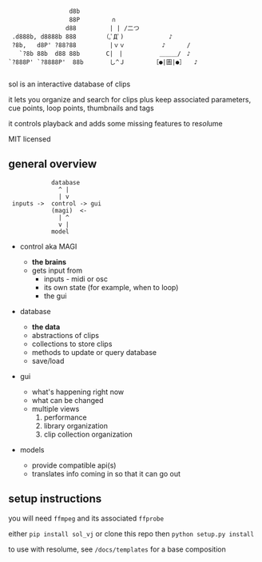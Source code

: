 
~~~

                 d8b    
                 88P    　　　∩
                d88     　　 | | /二つ 
 .d888b, d8888b 888     　　（,ﾟДﾟ)      　　　　♪        
 ?8b,   d8P' ?88?88     　　 |ｖｖ       　　♪　　　 /    
   `?8b 88b  d88 88b    　　C|　|       　　＿＿＿/　♪  
`?888P' `?8888P'  88b   　　 し^Ｊ       　［●|圖|●］　　♪ 
          
~~~

sol is an interactive database of clips

it lets you organize and search for clips plus keep associated parameters, cue points, loop points, thumbnails and tags

it controls playback and adds some missing features to re*sol*ume

MIT licensed

## general overview

~~~
            database
              ^ |
              | v
 inputs ->  control -> gui
            (magi)  <- 
              | ^   
              v |
            model 
~~~

- control aka MAGI
	- **the brains**
	- gets input from
		- inputs - midi or osc
		- its own state (for example, when to loop)
		- the gui

- database
	- **the data**
	- abstractions of clips
	- collections to store clips
	- methods to update or query database
	- save/load 

- gui
	- what's happening right now
	- what can be changed
	- multiple views
		1. performance
		2. library organization
		3. clip collection organization
- models
	- provide compatible api(s)
	- translates info coming in so that it can go out

## setup instructions

you will need `ffmpeg` and its associated `ffprobe`

either `pip install sol_vj` or clone this repo then `python setup.py install`

to use with resolume, see `/docs/templates` for a base composition